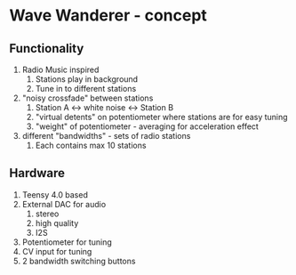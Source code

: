 # Wave Wanderer - concept
## Functionality
1. Radio Music inspired
    1. Stations play in background
    2. Tune in to different stations 
2. "noisy crossfade" between stations
    1. Station A <-> white noise <-> Station B
    2. "virtual detents" on potentiometer where stations are for easy tuning
    3. "weight" of potentiometer - averaging for acceleration effect
3. different "bandwidths" - sets of radio stations
    1. Each contains max 10 stations
## Hardware
1. Teensy 4.0 based
2. External DAC for audio
    1. stereo
    2. high quality
    3. I2S
3. Potentiometer for tuning
4. CV input for tuning
5. 2 bandwidth switching buttons
